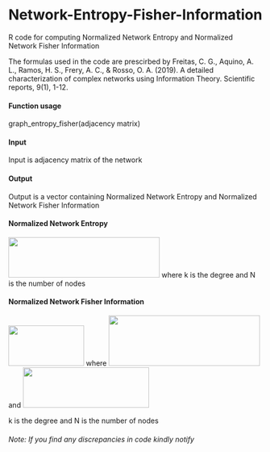 # Network-Entropy-Fisher-Information
R code for computing Normalized Network Entropy and Normalized Network Fisher Information

The formulas used in the code are prescirbed by 
Freitas, C. G., Aquino, A. L., Ramos, H. S., Frery, A. C., & Rosso, O. A. (2019). A detailed characterization of complex networks using Information Theory. Scientific reports, 9(1), 1-12.

#### Function usage
graph_entropy_fisher(adjacency matrix)

#### Input
Input is adjacency matrix of the network

#### Output
Output is a vector containing Normalized Network Entropy and Normalized Network Fisher Information

#### Normalized Network Entropy 

 <img src="https://cdn.mathpix.com/snip/images/nlm_VMziLkvhzBNWAW9KHkEh7n2JoJVrgaqaR8_QWYs.original.fullsize.png" width="300" height="80">
where 
k is the degree and N is the number of nodes

#### Normalized Network Fisher Information

<img src="https://cdn.mathpix.com/snip/images/Ft4zO1N097baDs5yWtucEwT5eHxbtBOc93OEJBBditM.original.fullsize.png" width="150" height="80">
where

<img src="https://cdn.mathpix.com/snip/images/iBWiSVOcozdZxk2GpZuNWPoaoUWUlU_nd0eGAShHRhY.original.fullsize.png" width="300" height="100">
and

<img src="https://cdn.mathpix.com/snip/images/G6u0lre4ks5KEtbGYXRJ0US36FwSOcZmER-v89dk4ko.original.fullsize.png" width="250" height="80">

k is the degree and N is the number of nodes

###### Note: If you find any discrepancies in code kindly notify


